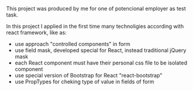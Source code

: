 This project was produced by me for one of potencional employer as test task.

In this project I applied in the first time many technoligies according with react framework, like as:
- use approach "controlled components" in form
- use field mask, developed special for React, instead traditional jQuery mask
- each React component must have their personal css file to be isolated component
- use special version of Bootstrap for React "react-bootstrap"
- use PropTypes for cheking type of value in fields of form


